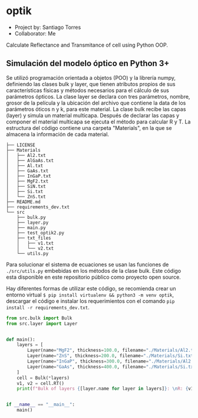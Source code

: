 # optik
* Project by: Santiago Torres 
* Collaborator: Me

Calculate Reflectance and Transmitance of cell using Python OOP.

## Simulación del modelo óptico en Python 3+

Se utilizó programación orientada a objetos (POO) y la librería numpy, definiendo las clases bulk y layer, que tienen atributos propios de sus características físicas y métodos necesarios para el cálculo de sus parámetros ópticos. La clase layer se declara con tres parámetros, nombre, grosor de la película y la ubicación del archivo que contiene la data de los parámetros óticos n y k, para este material. La clase bulk recibe las capas (layer) y simula un material multicapa. Después de declarar las capas y componer el material multicapa se ejecuta el método para calcular R y T.
La estructura del código contiene una carpeta "Materials", en la que se almacena la información de cada material.
```console
├── LICENSE
├── Materials
│   ├── Al2.txt
│   ├── AlGaAs.txt
│   ├── Al.txt
│   ├── GaAs.txt
│   ├── InGaP.txt
│   ├── MgF2.txt
│   ├── SiN.txt
│   ├── Si.txt
│   └── ZnS.txt
├── README.md
├── requirements_dev.txt
└── src
    ├── bulk.py
    ├── layer.py
    ├── main.py
    ├── test_optik2.py
    ├── txt_files
    │   ├── v1.txt
    │   └── v2.txt
    └── utils.py
```
Para solucionar el sistema de ecuaciones se usan las funciones de `./src/utils.py` embebidas en los métodos de la clase bulk. Este código esta disponible en este repositorio público como proyecto open source.

Hay diferentes formas de utilizar este código, se recomienda crear un entorno virtual `$ pip install virtualenv && python3 -m venv optik`, descargar el código e instalar los requerimientos con el comando `pip install -r requirements_dev.txt`.

```python
from src.bulk import Bulk
from src.layer import Layer


def main():
    layers = [
        Layer(name="MgF2", thickness=100.0, filename="./Materials/Al2.txt"),
        Layer(name="ZnS", thickness=200.0, filename="./Materials/Si.txt"),
        Layer(name="InGaP", thickness=300.0, filename="./Materials/Al2.txt"),
        Layer(name="GaAs", thickness=400.0, filename="./Materials/Si.txt"),
    ]
    cell = Bulk(*layers)
    v1, v2 = cell.RT()
    print(f"Bulk of layers {[layer.name for layer in layers]}: \nR: {v1}\nT: {v2}")


if __name__ == "__main__":
    main()
```
